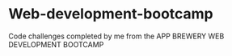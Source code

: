 # Web-development-bootcamp
Code challenges completed by me from the APP BREWERY WEB DEVELOPMENT BOOTCAMP
